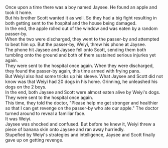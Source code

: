 Once upon a time there was a boy named Jaysee. He found an apple and took it home. <br>
But his brother Scott wanted it as well. So they had a big fight resulting in both getting sent to the hospital and the house being damaged. <br>
In the end, the apple rolled out of the window and was eaten by a random passer-by. <br>
When the two were discharged, they went to the passer-by and attempted to beat him up. But the passer-by, Weiyi, threw his phone at Jaysee. <br>
The phone hit Jaysee and Jaysee fell onto Scott, sending them both tumbling onto the ground and both of them sustained serious injuries yet again. <br>
They were sent to the hospital once again. When they were discharged, they found the passer-by again, this time armed with frying pans. <br>
But Weiyi also had some tricks up his sleeve. What Jaysee and Scott did not know was that Weiyi had 20 dogs in his home. Grinning, he unleashed his dogs on the 2 boys. <br>
In the end, both Jaysee and Scott were almost eaten alive by Weiyi's dogs. They were sent to the hospital once again. <br>
This time, they told the doctor, "Please help me get stronger and healthier so that I can get revenge on the passer-by who ate our apple." The doctor turned around to reveal a familiar face. <br>
It was Weiyi. <br>
Jaysee was shocked and confused. But before he knew it, Weiyi threw a piece of banana skin onto Jaysee and ran away hurriedly. <br>
Stupefied by Weiyi's strategies and intelligence, Jaysee and Scott finally gave up on getting revenge. <br>
